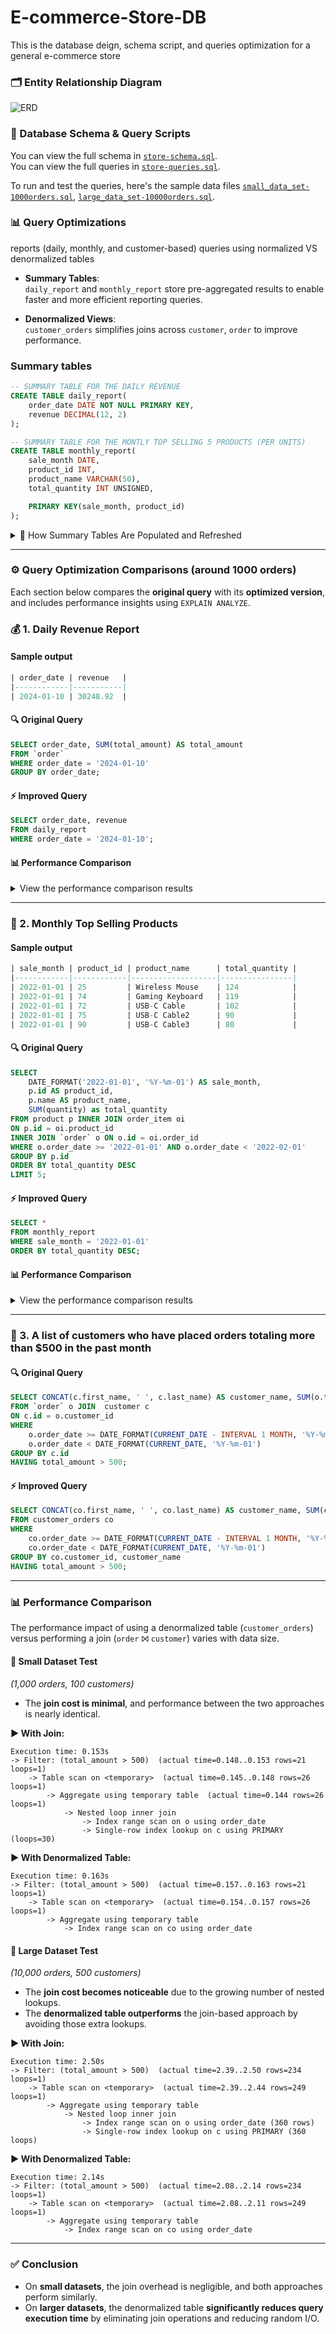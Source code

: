 # E-commerce-Store-DB
This is the database deign, schema script, and queries optimization for a general e-commerce store

### 🗂️ Entity Relationship Diagram

![ERD](./assets/erd.png)

### 📄 Database Schema & Query Scripts

You can view the full schema in [`store-schema.sql`](./assets/store-schema.sql).  
You can view the full queries in [`store-queries.sql`](./assets/store-queries.sql).

To run and test the queries, here's the sample data files
[`small_data_set-1000orders.sql`](./assets/order_data-1000records.sql),
[`large_data_set-10000orders.sql`](./assets/order_data-10000records.sql).

### 📊 Query Optimizations

reports (daily, monthly, and customer-based) queries using normalized VS denormalized tables

- **Summary Tables**:  
  `daily_report` and `monthly_report` store pre-aggregated results to enable faster and more efficient reporting queries.

- **Denormalized Views**:  
  `customer_orders` simplifies joins across `customer`, `order` to improve performance.

### Summary tables 
```sql
-- SUMMARY TABLE FOR THE DAILY REVENUE
CREATE TABLE daily_report(
	order_date DATE NOT NULL PRIMARY KEY,
	revenue DECIMAL(12, 2)
);

-- SUMMARY TABLE FOR THE MONTLY TOP SELLING 5 PRODUCTS (PER UNITS)
CREATE TABLE monthly_report(
	sale_month DATE,
    product_id INT,
    product_name VARCHAR(50),
    total_quantity INT UNSIGNED,

    PRIMARY KEY(sale_month, product_id)
);
```

<details>
<summary> 🔄 How Summary Tables Are Populated and Refreshed</summary>

### 🟢 Initial Data Loading (One-Time Setup)

These are run manually once to initialize the tables with historical data.

#### ✅ Populate `daily_report` with historical daily revenue:

```sql
INSERT INTO daily_report(order_date, revenue)
SELECT
    order_date,
    SUM(total_amount) AS total_amount
FROM `order`
GROUP BY order_date
ORDER BY order_date;
```

#### ✅ Populate `monthly_report` with top 5 products by month (historically):

```sql
INSERT INTO monthly_report(sale_month, product_id, product_name, total_quantity)
SELECT
	STR_TO_DATE(CONCAT(sale_month, '-01'), '%Y-%m-%d') AS sale_month,
	product_id,
	product_name,
	total_quantity
FROM (
	SELECT
		DATE_FORMAT(o.order_date, '%Y-%m') AS sale_month,
		p.id AS product_id,
		p.name AS product_name,
		SUM(oi.quantity) AS total_quantity,
		ROW_NUMBER() OVER (
			PARTITION BY DATE_FORMAT(o.order_date, '%Y-%m')
			ORDER BY SUM(oi.quantity) DESC
		) AS rn
	FROM product p
	JOIN order_item oi ON p.id = oi.product_id
	JOIN `order` o ON o.id = oi.order_id
	GROUP BY sale_month, p.id
) AS monthly_product_sales
WHERE rn <= 5;
```

---

### 🔁 Daily Refresh via Stored Procedures + Events

Scheduled events call the stored procedures daily at `04:00 AM` to update with fresh data.

---

### ⚙️ Stored Procedures

#### 🔄 Refresh `daily_report` with yesterday’s revenue:

```sql
DELIMITER //
CREATE PROCEDURE refresh_daily_report()
BEGIN 
    INSERT INTO daily_report(order_date, revenue) 
	SELECT 
		order_date, 
        SUM(total_amount) AS total_amount
	FROM `order`
	WHERE order_date = DATE_SUB(CURRENT_DATE, INTERVAL 1 DAY)
	GROUP BY order_date;
END //
DELIMITER ;
```

#### 🔄 Refresh `monthly_report` with current month's top 5 products:

```sql
DELIMITER //
CREATE PROCEDURE refresh_monthly_report()
BEGIN
	-- Clear this month’s previous data
	DELETE FROM monthly_report
	WHERE sale_month = DATE_FORMAT(CURRENT_DATE, '%Y-%m-01');

	-- Insert updated top 5 products for the current month
	INSERT INTO monthly_report (sale_month, product_id, product_name, total_quantity)
	SELECT
		DATE_FORMAT(o.order_date, '%Y-%m-01') AS sale_month,
		p.id AS product_id,
		p.name AS product_name,
		SUM(oi.quantity) AS total_quantity
	FROM product p INNER JOIN order_item oi
	ON p.id = oi.product_id
	INNER JOIN `order` o ON o.id = oi.order_id
	WHERE o.order_date >= DATE_FORMAT(CURRENT_DATE, '%Y-%m-1')
          AND o.order_date < DATE_FORMAT(DATE_ADD(CURRENT_DATE, INTERVAL 1 MONTH), '%Y-%m-1')
	GROUP BY sale_month, p.id;
END //
DELIMITER ;
```

---

### ⏰ Scheduled Events

#### 📆 Daily Event for Monthly Report Refresh:

```sql
CREATE EVENT refresh_monthly_report_event
ON SCHEDULE EVERY 1 DAY
-- Starts tomorrow at 4:00 AM
STARTS TIMESTAMP(CURRENT_DATE + INTERVAL 1 DAY + INTERVAL '04:00:00' HOUR_SECOND)
DO
	CALL refresh_monthly_report();
```

#### 📆 Daily Event for Daily Report Refresh:

```sql
CREATE EVENT refresh_daily_report_event
ON SCHEDULE EVERY 1 DAY
-- Starts tomorrow at 4:00 AM
STARTS TIMESTAMP(CURRENT_DATE + INTERVAL 1 DAY + INTERVAL '04:00:00' HOUR_SECOND)
DO
	CALL refresh_daily_report();
```
</details>

----

### ⚙️ Query Optimization Comparisons (around 1000 orders)

Each section below compares the **original query** with its **optimized version**, and includes performance insights using `EXPLAIN ANALYZE`.


### 💰  1. Daily Revenue Report

#### Sample output
```sql
| order_date | revenue   |
|------------|-----------|
| 2024-01-10 | 30248.92  |
```

#### 🔍 Original Query

```sql
SELECT order_date, SUM(total_amount) AS total_amount
FROM `order`
WHERE order_date = '2024-01-10'
GROUP BY order_date;
```

#### ⚡ Improved Query

```sql
SELECT order_date, revenue
FROM daily_report
WHERE order_date = '2024-01-10';
```

#### 📊 Performance Comparison

<details>
<summary>View the performance comparison results</summary>

Using the summary table provides two main advantages:

1. **Aggregation is precomputed**, so the query skips the ```SUM()``` operation.

2. **Efficient indexing**: It leverages the summary table's primary key index directly, avoiding two index lookups (```order_date index``` -> ```primary key index```) required by the original query.


**Before Optimization:**

```
-- Execution Time: 0.0245 sec
-> Group aggregate: sum(`order`.total_amount)  (cost=0.9 rows=1.41) (actual time=0.0237..0.0238 rows=1 loops=1)
    -> Index lookup on order using order_date (order_date=DATE''2024-01-10'')  (cost=0.7 rows=2) (actual time=0.0185..0.0202 rows=2 loops=1)
```

**After Optimization (using summary table):**

```
-- Execution Time: 128e-6 sec
-> Rows fetched before execution  (cost=0..0 rows=1) (actual time=90e-6..164e-6 rows=1 loops=1)
```

</details>

---

### 📅 2. Monthly Top Selling Products

#### Sample output
```sql
| sale_month | product_id | product_name      | total_quantity |
|------------|------------|-------------------|----------------|
| 2022-01-01 | 25         | Wireless Mouse    | 124            |
| 2022-01-01 | 74         | Gaming Keyboard   | 119            |
| 2022-01-01 | 72         | USB-C Cable       | 102            |
| 2022-01-01 | 75         | USB-C Cable2      | 90             |
| 2022-01-01 | 90         | USB-C Cable3      | 80             |
```

#### 🔍 Original Query

```sql
SELECT
	DATE_FORMAT('2022-01-01', '%Y-%m-01') AS sale_month,
    p.id AS product_id,
    p.name AS product_name,
    SUM(quantity) as total_quantity
FROM product p INNER JOIN order_item oi
ON p.id = oi.product_id
INNER JOIN `order` o ON o.id = oi.order_id
WHERE o.order_date >= '2022-01-01' AND o.order_date < '2022-02-01'
GROUP BY p.id
ORDER BY total_quantity DESC
LIMIT 5;
```

#### ⚡ Improved Query

```sql
SELECT *
FROM monthly_report
WHERE sale_month = '2022-01-01'
ORDER BY total_quantity DESC;
```

#### 📊 Performance Comparison

<details>
<summary>View the performance comparison results</summary>

Using the `monthly_report` summary table provides two main advantages:

1. **Aggregation is precomputed**, so the query skips the ```SUM()``` operation.

2. **The triple join is skipped**: join between `product`, `order`, `order_item` tables is skipped

3. **Efficient indexing**: It leverages the summary table's primary key index directly

4. **Avoids the sorting**: The index is already sorted by total quantity

**Before Optimization:**

```
-- Execution Time: 0.669 sec
-> Limit: 5 row(s)  (actual time=0.667..0.669 rows=5 loops=1)
    -> Sort: total_quantity DESC, limit input to 5 row(s) per chunk  (actual time=0.666..0.667 rows=5 loops=1)
        -> Table scan on <temporary>  (actual time=0.627..0.635 rows=37 loops=1)
            -> Aggregate using temporary table  (actual time=0.626..0.626 rows=37 loops=1)
                -> Nested loop inner join  (cost=54.8 rows=74.5) (actual time=0.056..0.48 rows=68 loops=1)
                    -> Nested loop inner join  (cost=28.7 rows=74.5) (actual time=0.047..0.304 rows=68 loops=1)
                        -> Filter: ((o.order_date >= DATE''2022-01-01'') and (o.order_date < DATE''2022-02-01''))  (cost=6.27 rows=30) (actual time=0.0319..0.0594 rows=30 loops=1)
                            -> Covering index range scan on o using order_date over (''2022-01-01'' <= order_date < ''2022-02-01'')  (cost=6.27 rows=30) (actual time=0.0291..0.0419 rows=30 loops=1)
                        -> Index lookup on oi using PRIMARY (order_id=o.id)  (cost=0.508 rows=2.48) (actual time=0.00554..0.0077 rows=2.27 loops=30)
                    -> Single-row index lookup on p using PRIMARY (id=oi.product_id)  (cost=0.251 rows=1) (actual time=0.00231..0.00235 rows=1 loops=68)
```

**After Optimization:**

```
-- Execution Time: 0.0288 sec
-> Index lookup on monthly_report using PRIMARY (sale_month=DATE''2022-01-01'')  (cost=0.751 rows=5) (actual time=0.0227..0.0288 rows=5 loops=1)
```


</details>

---

### 👥 3. A list of customers who have placed orders totaling more than $500 in the past month

#### 🔍 Original Query

```sql
SELECT CONCAT(c.first_name, ' ', c.last_name) AS customer_name, SUM(o.total_amount) AS total_amount
FROM `order` o JOIN  customer c
ON c.id = o.customer_id
WHERE
	o.order_date >= DATE_FORMAT(CURRENT_DATE - INTERVAL 1 MONTH, '%Y-%m-01') AND
    o.order_date < DATE_FORMAT(CURRENT_DATE, '%Y-%m-01')
GROUP BY c.id
HAVING total_amount > 500;
```

#### ⚡ Improved Query

```sql
SELECT CONCAT(co.first_name, ' ', co.last_name) AS customer_name, SUM(co.total_amount) AS total_amount
FROM customer_orders co
WHERE
	co.order_date >= DATE_FORMAT(CURRENT_DATE - INTERVAL 1 MONTH, '%Y-%m-01') AND
    co.order_date < DATE_FORMAT(CURRENT_DATE, '%Y-%m-01')
GROUP BY co.customer_id, customer_name
HAVING total_amount > 500;
```
---

### 📊 Performance Comparison


The performance impact of using a denormalized table (`customer_orders`) versus performing a join (`order` ⨝ `customer`) varies with data size.

#### 🔹 Small Dataset Test

*(1,000 orders, 100 customers)*

* The **join cost is minimal**, and performance between the two approaches is nearly identical.

**▶ With Join:**

```
Execution time: 0.153s
-> Filter: (total_amount > 500)  (actual time=0.148..0.153 rows=21 loops=1)
    -> Table scan on <temporary>  (actual time=0.145..0.148 rows=26 loops=1)
        -> Aggregate using temporary table  (actual time=0.144 rows=26 loops=1)
            -> Nested loop inner join
                -> Index range scan on o using order_date
                -> Single-row index lookup on c using PRIMARY (loops=30)
```

**▶ With Denormalized Table:**

```
Execution time: 0.163s
-> Filter: (total_amount > 500)  (actual time=0.157..0.163 rows=21 loops=1)
    -> Table scan on <temporary>  (actual time=0.154..0.157 rows=26 loops=1)
        -> Aggregate using temporary table
            -> Index range scan on co using order_date
```

#### 🔹 Large Dataset Test

*(10,000 orders, 500 customers)*

* The **join cost becomes noticeable** due to the growing number of nested lookups.
* The **denormalized table outperforms** the join-based approach by avoiding those extra lookups.

**▶ With Join:**

```
Execution time: 2.50s
-> Filter: (total_amount > 500)  (actual time=2.39..2.50 rows=234 loops=1)
    -> Table scan on <temporary>  (actual time=2.39..2.44 rows=249 loops=1)
        -> Aggregate using temporary table
            -> Nested loop inner join
                -> Index range scan on o using order_date (360 rows)
                -> Single-row index lookup on c using PRIMARY (360 loops)
```

**▶ With Denormalized Table:**

```
Execution time: 2.14s
-> Filter: (total_amount > 500)  (actual time=2.08..2.14 rows=234 loops=1)
    -> Table scan on <temporary>  (actual time=2.08..2.11 rows=249 loops=1)
        -> Aggregate using temporary table
            -> Index range scan on co using order_date
```

---

### ✅ Conclusion

* On **small datasets**, the join overhead is negligible, and both approaches perform similarly.
* On **larger datasets**, the denormalized table **significantly reduces query execution time** by eliminating join operations and reducing random I/O.